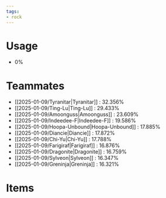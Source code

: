 ```yaml
---
tags:
- rock
---
```

# Usage
- 0%
# Teammates
- [[2025-01-09/Tyranitar|Tyranitar]] : 32.356%
- [[2025-01-09/Ting-Lu|Ting-Lu]] : 29.433%
- [[2025-01-09/Amoonguss|Amoonguss]] : 23.609%
- [[2025-01-09/Indeedee-F|Indeedee-F]] : 19.586%
- [[2025-01-09/Hoopa-Unbound|Hoopa-Unbound]] : 17.885%
- [[2025-01-09/Diancie|Diancie]] : 17.872%
- [[2025-01-09/Chi-Yu|Chi-Yu]] : 17.788%
- [[2025-01-09/Farigiraf|Farigiraf]] : 16.876%
- [[2025-01-09/Dragonite|Dragonite]] : 16.759%
- [[2025-01-09/Sylveon|Sylveon]] : 16.347%
- [[2025-01-09/Greninja|Greninja]] : 16.321%
# Items